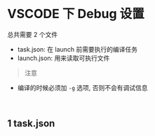 &emsp;
# VSCODE 下 Debug 设置

总共需要 2 个文件
- task.json: 在 launch 前需要执行的编译任务
- launch.json: 用来读取可执行文件

>注意
- 编译的时候必须加 `-g` 选项, 否则不会有调试信息

&emsp;
## 1 task.json
```json

```